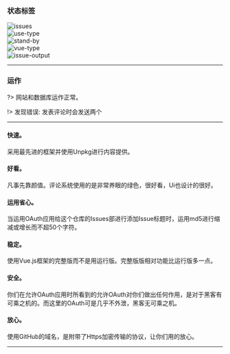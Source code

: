 ### 状态标签
![issues](https://img.shields.io/github/issues/sunbossrs/suntalk_save.svg?style=flat-square)  
![use-type](https://img.shields.io/badge/use--type-vue.js-green.svg?style=flat-square)  
![stand-by](https://img.shields.io/badge/stand--by-vssue-green.svg?style=flat-square)  
![vue-type](https://img.shields.io/badge/vue--type-full-orange.svg?style=flat-square)  
![issue-output](https://img.shields.io/badge/issue--output-md5-lightgrey.svg?style=flat-square)

---
### 运作
?> 网站和数据库运作正常。
<br/>

!> 发现错误: 发表评论时会发送两个

---

#### 快速。
采用最先进的框架并使用Unpkg进行内容提供。

#### 好看。
凡事先靠颜值。评论系统使用的是非常养眼的绿色，很好看，Ui也设计的很好。

#### 运用省心。
当运用OAuth应用给这个仓库的Issues部进行添加Issue标题时，运用md5进行缩减或增长而不超50个字符。

#### 稳定。
使用Vue.js框架的完整版而不是用运行版。完整版版相对功能比运行版多一点。

#### 安全。
你们在允许OAuth应用时所看到的允许OAuth对你们做出任何作用，是对于黑客有可乘之机的。而这里的OAuth可是几乎不外泄，黑客无可乘之机。

#### 放心。
使用GitHub的域名，是附带了Https加密传输的协议，让你们用的放心。

---

<div id="vssue"></div>
<link rel="stylesheet" href="https://unpkg.com/vssue/dist/vssue.min.css">
<script src="https://unpkg.com/vue/dist/vue.min.js"></script>
<script src="https://unpkg.com/vssue/dist/vssue.github.min.js"></script>
<script src="https://cdn.bootcss.com/blueimp-md5/2.10.0/js/md5.min.js"></script>
  <script>
    new Vue({
      el: '#vssue',
      render: h => h('Vssue', {
        props: {
          title: 'SunTalk',
          options: {
            owner: 'SunbossRS',
            repo: 'SunTalk_Save',
            clientId: '800a929ad18c8e90fdbc',
            clientSecret: '3dcb1cc3680b9b85ad4291367b4aafefd6806e58',
          },
        }
      })
    })
  </script>
